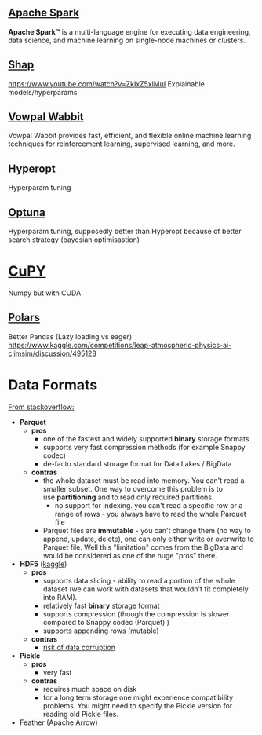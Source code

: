 ## [Apache Spark](https://spark.apache.org)

**Apache Spark™** is a multi-language engine for executing data engineering, data science, and machine learning on single-node machines or clusters.

## [Shap]()
https://www.youtube.com/watch?v=ZkIxZ5xlMuI
Explainable models/hyperparams

## [Vowpal Wabbit](https://vowpalwabbit.org/index.html)
Vowpal Wabbit provides fast, efficient, and flexible online machine learning techniques for reinforcement learning, supervised learning, and more.

## Hyperopt
Hyperparam tuning
## [Optuna](https://optuna-dashboard.readthedocs.io/en/latest/index.html)
Hyperparam tuning, supposedly better than Hyperopt because of better search strategy (bayesian optimisastion)
# [CuPY](https://cupy.dev)
Numpy but with CUDA

## [Polars](https://pola.rs)
Better Pandas (Lazy loading vs eager)
https://www.kaggle.com/competitions/leap-atmospheric-physics-ai-climsim/discussion/495128

# Data Formats
[From stackoverflow:](https://stackoverflow.com/questions/37928794/which-is-faster-for-load-pickle-or-hdf5-in-python)
- **Parquet**
    - **pros**
        - one of the fastest and widely supported **binary** storage formats
        - supports very fast compression methods (for example Snappy codec)
        - de-facto standard storage format for Data Lakes / BigData
    - **contras**
        - the whole dataset must be read into memory. You can't read a smaller subset. One way to overcome this problem is to use **partitioning** and to read only required partitions.
            - no support for indexing. you can't read a specific row or a range of rows - you always have to read the whole Parquet file
        - Parquet files are **immutable** - you can't change them (no way to append, update, delete), one can only either write or overwrite to Parquet file. Well this "limitation" comes from the BigData and would be considered as one of the huge "pros" there.
- **HDF5** ([kaggle](https://www.kaggle.com/competitions/leap-atmospheric-physics-ai-climsim/discussion/497304))
    - **pros**
        - supports data slicing - ability to read a portion of the whole dataset (we can work with datasets that wouldn't fit completely into RAM).
        - relatively fast **binary** storage format
        - supports compression (though the compression is slower compared to Snappy codec (Parquet) )
        - supports appending rows (mutable)
    - **contras**
        - [risk of data corruption](https://cyrille.rossant.net/moving-away-hdf5/)
- **Pickle**
    - **pros**
        - very fast
    - **contras**
        - requires much space on disk
        - for a long term storage one might experience compatibility problems. You might need to specify the Pickle version for reading old Pickle files.
- Feather (Apache Arrow)